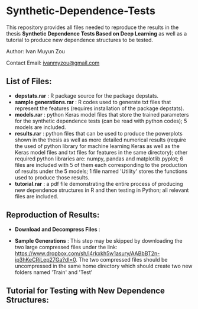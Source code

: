 # Synthetic-Dependence-Tests
This repository provides all files needed to reproduce the results in the thesis **Synthetic Dependence Tests Based on Deep Learning** as well as a tutorial to produce new dependence structures to be tested.

Author: Ivan Muyun Zou

Contact Email: ivanmyzou@gmail.com

## List of Files:

- **depstats.rar** : R package source for the package depstats.
- **sample generations.rar** : R codes used to generate txt files that represent the features (requires installation of the package depstats).
- **models.rar** : python Keras model files that store the trained parameters for the synthetic dependence tests (can be read with python codes); 5 models are included.
- **results.rar** : python files that can be used to produce the powerplots shown in the thesis as well as more detailed numerical results (require the used of python library for machine learning Keras as well as the Keras model files and txt files for features in the same directory); other required python libraries are: numpy, pandas and matplotlib.pyplot; 6 files are included with 5 of them each corresponding to the production of results under the 5 models; 1 file named 'Utility' stores the functions used to produce those results.
- **tutorial.rar** : a pdf file demonstrating the entire process of producing new dependence structures in R and then testing in Python; all relevant files are included.

## Reproduction of Results:

- **Download and Decompress Files** :

- **Sample Generations** :
This step may be skipped by downloading the two large compressed files under the link:
https://www.dropbox.com/sh/l4rkxkh5w1asury/AABbBT2n-ip3hKeCRiLep27Ga?dl=0. The two compressed files should be uncompressed in the same home directory which should create two new folders named 'Train' and 'Test' 

## Tutorial for Testing with New Dependence Structures:
